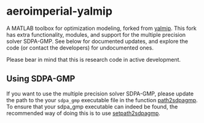 aeroimperial-yalmip
====================

A MATLAB toolbox for optimization modeling, forked from [yalmip](https://yalmip.github.io). This fork has extra functionality, modules, and support for the multiple precision solver SDPA-GMP. See below for documented updates, and explore the code (or contact the developers) for undocumented ones.

Please bear in mind that this is research code in active development.

Using SDPA-GMP
--------------
If you want to use the multiple precision solver SDPA-GMP, please update the path to the your `sdpa_gmp` executable file in the function [path2sdpagmp](https://github.com/aeroimperial-optimization/aeroimperial-yalmip/blob/develop/extras/path2sdpagmp.m).
To ensure that your sdpa_gmp executable can indeed be found, the recommended way of doing this is to use [setpath2sdpagmp](https://github.com/aeroimperial-optimization/aeroimperial-yalmip/blob/develop/extras/setpath2sdpagmp.m).

